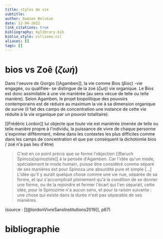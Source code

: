 ```yaml
---
title: styles de vie
subtitle:
author: Damien Belvèze
date: 22-04-2022
link_citations: true
bibliography: mylibrary.bib
biblio_style: csl\ieee.csl
aliases: []
tags: []
---
```


# bios vs Zoê (_ζωή_)

Dans l'oeuvre de Giorgio [[Agamben]], la vie comme Bios (_βίος_) -vie engagée, ou qualifiée- se distingue de la zoé (_ζωή_) vie organique. Le Bios est donc assimilable à une vie maniérée (au sens vécue de telle ou telle manière). Selon Agamben, le projet biopolitique des pouvoirs contemporains est de réduire au maximum la vie à sa dimension organique de survie (il fait des camps de concentration une instance de cette vie réduite à la vie organique par un pouvoir totalitaire). 

[[Frédéric Lordon]] lui objecte que toute vie est maniérée (menée de telle ou telle manière propre à l'individu, la puissance de vivre de chaque personne s'exprimer diffémment, même dans les contextes les plus difficiles comme dans les camps de concentration et que par conséquent la dichotomie bios / zoé n'a pas lieu d'être)

> C'est en ce point précis que se forme l'objection [[Baruch Spinoza|spinoziste]] à la pensée d'Agamben. Car l'idée qu'un mode, spécialement le mode humain, puisse être considéré comme séparé de ses manières est pour Spinoza une absurdité pure et simple [...] L'idée qu'il y aurait quelque chose comme une vie nue, séparée de sa forme, et qui s'accomplirait pleinement qu'à la condition de se donner une forme, ou de la rejoindre et fermer l'écart qui l'en séparait, cette idée, pour le Spinozime n'a aucun sens, et pour la raison suivante : une chose qui existe dans la durée n'est pas séparable de ses manières. 

(source : [[@lordonVivreSansInstitutions2019]], p67)







# bibliographie

